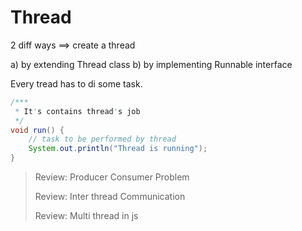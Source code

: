 # Thread

2 diff ways ==> create a thread

a) by extending Thread class
b) by implementing Runnable interface

Every tread has to di some task.

```java
/***
 * It's contains thread's job
 */
void run() {
    // task to be performed by thread
    System.out.println("Thread is running");
}
```

> Review: Producer Consumer Problem
> 
> Review: Inter thread Communication
> 
> Review: Multi thread in js